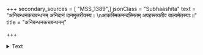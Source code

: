 +++
secondary_sources = [ "MSS_1389",]
jsonClass = "Subhaashita"
text = "अनिबन्धनकचबन्धनम् अनिदानं दानमुत्तरीयस्य।  \nआकस्मिकमन्दस्मितम् अपहस्तयतीव बाल्यमेतस्याः॥"
title = "अनिबन्धनकचबन्धनम्"

+++

<details><summary>Text</summary>

अनिबन्धनकचबन्धनम् अनिदानं दानमुत्तरीयस्य।  
आकस्मिकमन्दस्मितम् अपहस्तयतीव बाल्यमेतस्याः॥
</details>
